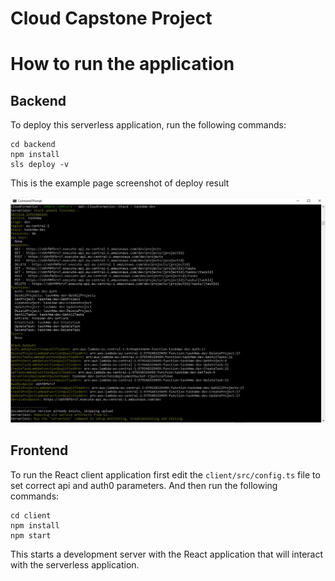# Cloud Capstone Project


# How to run the application

## Backend

To deploy this serverless application, run the following commands:

```
cd backend
npm install
sls deploy -v
```
This is the example page screenshot of deploy result

![](/images/serverless-deploy.jpg?raw=true "Serverless deployment result")

## Frontend

To run the React client application first edit the `client/src/config.ts` file to set correct api and auth0 parameters. And then run the following commands:

```
cd client
npm install
npm start
```

This starts a development server with the React application that will interact with the serverless application.
